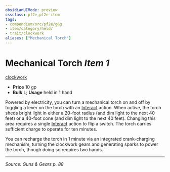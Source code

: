 ```yaml
---
obsidianUIMode: preview
cssclass: pf2e,pf2e-item
tags:
- compendium/src/pf2e/g&g
- item/category/held/
- trait/clockwork
aliases: ["Mechanical Torch"]
---
```

# Mechanical Torch *Item 1*  
[clockwork](clockwork-g-g.md "Clockwork  Trait")  

- **Price** 10 gp
- **Bulk** L; **Usage** held in 1 hand

Powered by electricity, you can turn a mechanical torch on and off by toggling a lever on the torch with an [Interact](interact.md) action. When active, the torch sheds bright light in either a 20-foot radius (and dim light to the next 40 feet) or a 40-foot cone (and dim light to the next 40 feet). Changing this area requires a single [Interact](interact.md) action to flip a switch. The torch carries sufficient charge to operate for ten minutes.

You can recharge the torch in 1 minute via an integrated crank-charging mechanism, turning the clockwork gears and generating sparks to power the torch, though doing so requires two hands.


---
*Source: Guns & Gears p. 88*